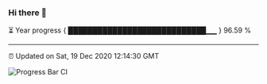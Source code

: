 ### Hi there 👋

⏳ Year progress { ████████████████████████████▁▁ } 96.59 %

---

⏰ Updated on Sat, 19 Dec 2020 12:14:30 GMT

![Progress Bar CI](https://github.com/liununu/liununu/workflows/Progress%20Bar%20CI/badge.svg)
